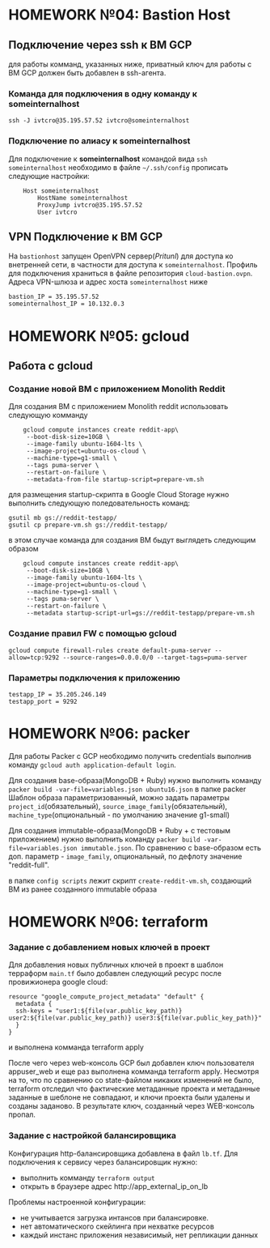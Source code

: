 # HOMEWORK №04: Bastion Host
## Подключение через ssh к ВМ GCP
для работы комманд, указанных ниже, приватный ключ для работы с ВМ GCP должен быть добавлен в ssh-агента.

### Команда для подключения в одну команду к someinternalhost
`ssh -J ivtcro@35.195.57.52 ivtcro@someinternalhost`

### Подключение по алиасу к **someinternalhost**
Для подключение к **someinternalhost** командой вида `ssh someinternalhost` необходимо в файле `~/.ssh/config` прописать следующие настройки:
```
	Host someinternalhost
        HostName someinternalhost
        ProxyJump ivtcro@35.195.57.52
        User ivtcro
```

## VPN Подключение к ВМ GCP
На `bastionhost` запущен OpenVPN сервер(*Pritunl*) для доступа ко внетренней сети, в частности для доступа к `someinternalhost`.
Профиль для подключения храниться в файле репозитория `cloud-bastion.ovpn`. Адреса VPN-шлюза и адрес хоста `someinternalhost` ниже
```
bastion_IP = 35.195.57.52
someinternalhost_IP = 10.132.0.3
```

# HOMEWORK №05: gcloud
## Работа с gcloud
### Создание новой ВМ c приложением Monolith Reddit
Для создания ВМ c приложением Monolith reddit использовать следующую комманду
```
	gcloud compute instances create reddit-app\
	 --boot-disk-size=10GB \
	 --image-family ubuntu-1604-lts \
	 --image-project=ubuntu-os-cloud \
	 --machine-type=g1-small \
	 --tags puma-server \
	 --restart-on-failure \
	 --metadata-from-file startup-script=prepare-vm.sh
 ```

для размещения startup-скрипта в Google Cloud Storage нужно выполнить следующую поледовательность команд:
```
gsutil mb gs://reddit-testapp/
gsutil cp prepare-vm.sh gs://reddit-testapp/
```

в этом случае команда для создания ВМ быдут выглядеть следующим образом
```
	gcloud compute instances create reddit-app\
	 --boot-disk-size=10GB \
	 --image-family ubuntu-1604-lts \
	 --image-project=ubuntu-os-cloud \
	 --machine-type=g1-small \
	 --tags puma-server \
	 --restart-on-failure \
	 --metadata startup-script-url=gs://reddit-testapp/prepare-vm.sh
 ```
### Создание правил FW с помощью gcloud
```
gcloud compute firewall-rules create default-puma-server --allow=tcp:9292 --source-ranges=0.0.0.0/0 --target-tags=puma-server
```

### Параметры подключения к приложению
```
testapp_IP = 35.205.246.149
testapp_port = 9292
```

# HOMEWORK №06: packer

Для работы Packer с GCP необходимо получить credentials выполнив команду `gcloud auth application-default login`.

Для создания base-образа(MongoDB + Ruby) нужно выполнить команду `packer build -var-file=variables.json ubuntu16.json` в папке packer
Шаблон образа параметризованный, можно задать параметры `project_id`(обязательный), `source_image_family`(обязательный), `machine_type`(опциональный - по умолчанию значение g1-small)

Для создания immutable-образа(MongoDB + Ruby + с тестовым приложением) нужно выполнить команду `packer build -var-file=variables.json immutable.json`. По сравнению с base-образом есть доп. параметр - `image_family`, опциональный, по дефлоту значение "reddit-full".

в папке `config scripts` лежит скрипт `create-reddit-vm.sh`, создающий ВМ из ранее созданного immutable образа

# HOMEWORK №06: terraform

### Задание с добавлением новых ключей в проект
Для добавления новых публичных ключей в проект в шаблон терраформ `main.tf` было добавлен следующий ресурс после провижионера google cloud:
```
resource "google_compute_project_metadata" "default" {
  metadata {
  ssh-keys = "user1:${file(var.public_key_path)} user2:${file(var.public_key_path)} user3:${file(var.public_key_path)}"
  }
}
```
и выполнена комманда terraform apply

После чего через web-консоль GCP был добавлен ключ пользователя appuser_web и еще раз выполнена комманда terraform apply.
Несмотря на то, что по сравнению со state-файлом никаких изменений не было, terraform отследил что фактические метаданные проекта и метаданные заданные в шеблоне не совпадают, и ключи проекта были удалены и созданы заданово. В результате ключ, созданный через WEB-консоль пропал.

### Задание с настройкой балансировщика

Конфигурация http-балансировщика добавлена в файл `lb.tf`. Для подключения к сервису через балансировщик нужно:
- выполнить комманду `terraform output`
- открыть в браузере адрес http://app_external_ip_on_lb

Проблемы настроенной конфигурации:
 - не учитывается загрузка интансов при балансировке.
 - нет автоматического скейлинга при нехватке ресурсов 
 - каждый инстанс приложения независимый, нет репликации данных
